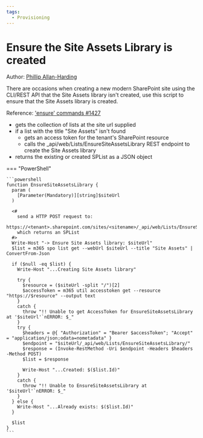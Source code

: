 ```yaml
---
tags:
  - Provisioning
---
```


# Ensure the Site Assets Library is created

Author: [Phillip Allan-Harding](https://github.com/phillipharding/)

There are occasions when creating a new modern SharePoint site using the CLI/REST API that the Site Assets library isn't created, use this script to ensure that the Site Assets library is created.

Reference: ['ensure' commands #1427](https://github.com/pnp/cli-microsoft365/discussions/1427)

- gets the collection of lists at the site url supplied
- if a list with the title "Site Assets" isn't found
  - gets an access token for the tenant's SharePoint resource
  - calls the _api/web/Lists/EnsureSiteAssetsLibrary REST endpoint to create the Site Assets library
- returns the existing or created SPList as a JSON object

=== "PowerShell"

    ```powershell
    function EnsureSiteAssetsLibrary {
      param (
        [Parameter(Mandatory)][string]$siteUrl
      )

      <#
        send a HTTP POST request to:
        https://<tenant>.sharepoint.com/sites/<sitename>/_api/web/Lists/EnsureSiteAssetsLibrary/
        which returns an SPList
      #>
      Write-Host "-> Ensure Site Assets library: $siteUrl"
      $list = m365 spo list get --webUrl $siteUrl --title "Site Assets" | ConvertFrom-Json
      
      if ($null -eq $list) {
        Write-Host "...Creating Site Assets library"

        try {
          $resource = ($siteUrl -split "/")[2]
          $accessToken = m365 util accesstoken get --resource "https://$resource" --output text
        }
        catch {
          throw "!! Unable to get AccessToken for EnsureSiteAssetsLibrary at '$siteUrl'`nERROR: $_"
        }
        try {
          $headers = @{ "Authorization" = "Bearer $accessToken"; "Accept" = "application/json;odata=nometadata" }
          $endpoint = "$siteUrl/_api/web/Lists/EnsureSiteAssetsLibrary/"
          $response = (Invoke-RestMethod -Uri $endpoint -Headers $headers -Method POST)
          $list = $response

          Write-Host "...Created: $($list.Id)"
        }
        catch {
          throw "!! Unable to EnsureSiteAssetsLibrary at '$siteUrl'`nERROR: $_"
        }
      } else {
        Write-Host "...Already exists: $($list.Id)"
      }

      $list
    }
    ```
